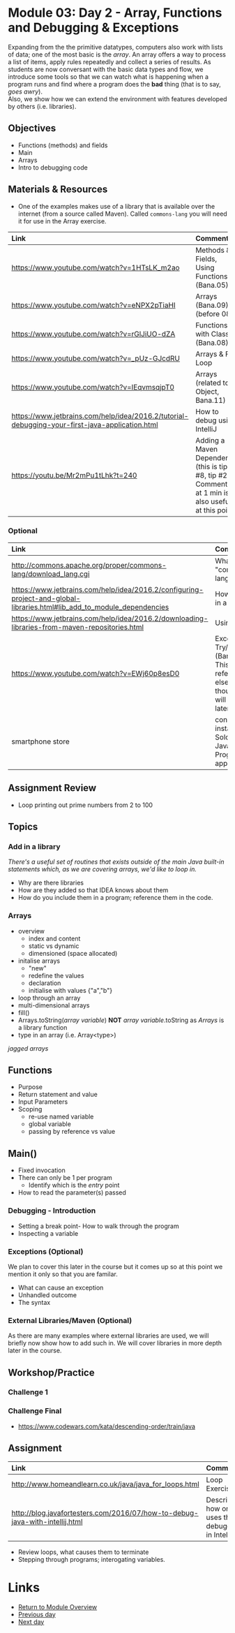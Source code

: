 # Module 03: Day 2 - Array, Functions and Debugging & Exceptions
Expanding from the the primitive datatypes, computers also work with lists of data; one of the most basic is the *array*.  An array offers a way to process a list of items, apply rules repeatedly and collect a series of results.
As students are now conversant with the basic data types and flow, we introduce some tools so that we can watch what is happening when a program runs and find where a program does the __bad__ thing (that is to say, *goes awry*).  
Also, we show how we can extend the environment with features developed by others (i.e. libraries).

## Objectives
- Functions (methods) and fields
- Main
- Arrays
- Intro to debugging code


## Materials & Resources
- One of the examples makes use of a library that is available over the internet (from a source called Maven).  Called `commons-lang` you will need it for use in the Array exercise.

| Link | Comment| Time |
|:---- |:------ |-----:|
|https://www.youtube.com/watch?v=1HTsLK_m2ao|Methods & Fields, Using Functions (Bana.05)|14:06|
|https://www.youtube.com/watch?v=eNPX2pTiaHI|Arrays (Bana.09) (before 08!)|18:08|
|https://www.youtube.com/watch?v=rGlJiUO-dZA|Functions with Classes (Bana.08) | 16:48|
|https://www.youtube.com/watch?v=_pUz-GJcdRU|Arrays & For Loop| 21:00|
|https://www.youtube.com/watch?v=IEqvmsqjpT0|Arrays (related to Object, Bana.11)| 11:07|
|https://www.jetbrains.com/help/idea/2016.2/tutorial-debugging-your-first-java-application.html|How to debug using IntelliJ|
|https://youtu.be/Mr2mPu1tLhk?t=240|Adding a Maven Dependency (this is tip #8, tip #2 Comments at 1 min is also useful at this point)|6:49|


### Optional
| Link | Comment| Time |
|:---- |:------ |-----:|
|http://commons.apache.org/proper/commons-lang/download_lang.cgi| What is "commons-lang"||
|https://www.jetbrains.com/help/idea/2016.2/configuring-project-and-global-libraries.html#lib_add_to_module_dependencies|How to add in a library||
|https://www.jetbrains.com/help/idea/2016.2/downloading-libraries-from-maven-repositories.html| Using Maven||
|https://www.youtube.com/watch?v=EWj60p8esD0|Exceptions: Try/Catch (Bana.07).  This is referenced elsewhere though we will cover it later. |15:42|
|smartphone store|consider installing Sololearn Java Programming app||

## Assignment Review 
- Loop printing out prime numbers from 2 to 100

## Topics

### Add in a library
*There's a useful set of routines that exists outside of the main Java built-in statements which, as we are covering arrays, we'd like to loop in.*
- Why are there libraries
- How are they added so that IDEA knows about them
- How do you include them in a program; reference them in the code.

### Arrays
- overview
  - index and content
  - static vs dynamic
  - dimensioned (space allocated)
- initalise arrays
  - "new" 
  - redefine the values
  - declaration
  - initialise with values {"a","b"}
- loop through an array
- multi-dimensional arrays
- fill()
- Arrays.toString(*array variable*) __NOT__ *array variable*.toString as *Arrays* is a library function
- type in an array (i.e. Array&lt;type&gt;) 

*jagged arrays*

## Functions
- Purpose
- Return statement and value
- Input Parameters
- Scoping
  - re-use named variable
  - global variable
  - passing by reference vs value

## Main()
- Fixed invocation
- There can only be 1 per program
  - Identify which is the *entry* point
- How to read the parameter(s) passed

### Debugging - Introduction
- Setting a break point-  How to walk through the program
- Inspecting a variable

### Exceptions (Optional)
We plan to cover this later in the course but it comes up so at this point we mention it only so that you are familar.
- What can cause an exception
- Unhandled outcome
- The syntax

### External Libraries/Maven (Optional)
As there are many examples where external libraries are used, we will briefly now show how to add such in.  We will cover libraries in more depth later in the course.


## Workshop/Practice 

### Challenge 1
### Challenge Final
- https://www.codewars.com/kata/descending-order/train/java

## Assignment
| Link | Comment|
|:---- |:------ |
|http://www.homeandlearn.co.uk/java/java_for_loops.html|Loop Exercises|
|http://blog.javafortesters.com/2016/07/how-to-debug-java-with-intellij.html|Describing how one uses the debugger in IntelliJ|

- Review loops, what causes them to terminate
- Stepping through programs; interogating variables.

# Links
- [Return to Module Overview](..)
- [Previous day](../m03d1-expressions-controlflow)
- [Next day](../m03d3)